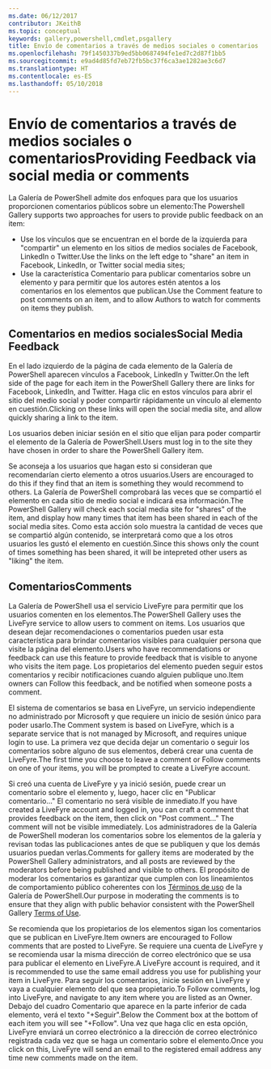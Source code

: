 ```yaml
---
ms.date: 06/12/2017
contributor: JKeithB
ms.topic: conceptual
keywords: gallery,powershell,cmdlet,psgallery
title: Envío de comentarios a través de medios sociales o comentarios
ms.openlocfilehash: 79f1450337b9ed5bb0687494fe1ed7c2d87f1bb5
ms.sourcegitcommit: e9ad4d85fd7eb72fb5bc37f6ca3ae1282ae3c6d7
ms.translationtype: HT
ms.contentlocale: es-ES
ms.lasthandoff: 05/10/2018
---
```

# <a name="providing-feedback-via-social-media-or-comments"></a><span data-ttu-id="91f11-103">Envío de comentarios a través de medios sociales o comentarios</span><span class="sxs-lookup"><span data-stu-id="91f11-103">Providing Feedback via social media or comments</span></span>

<span data-ttu-id="91f11-104">La Galería de PowerShell admite dos enfoques para que los usuarios proporcionen comentarios públicos sobre un elemento:</span><span class="sxs-lookup"><span data-stu-id="91f11-104">The Powershell Gallery supports two approaches for users to provide public feedback on an item:</span></span>

- <span data-ttu-id="91f11-105">Use los vínculos que se encuentran en el borde de la izquierda para "compartir" un elemento en los sitios de medios sociales de Facebook, LinkedIn o Twitter.</span><span class="sxs-lookup"><span data-stu-id="91f11-105">Use the links on the left edge to "share" an item in Facebook, LinkedIn, or Twitter social media sites;</span></span>
- <span data-ttu-id="91f11-106">Use la característica Comentario para publicar comentarios sobre un elemento y para permitir que los autores estén atentos a los comentarios en los elementos que publican.</span><span class="sxs-lookup"><span data-stu-id="91f11-106">Use the Comment feature to post comments on an item, and to allow Authors to watch for comments on items they publish.</span></span>

## <a name="social-media-feedback"></a><span data-ttu-id="91f11-107">Comentarios en medios sociales</span><span class="sxs-lookup"><span data-stu-id="91f11-107">Social Media Feedback</span></span>

<span data-ttu-id="91f11-108">En el lado izquierdo de la página de cada elemento de la Galería de PowerShell aparecen vínculos a Facebook, LinkedIn y Twitter.</span><span class="sxs-lookup"><span data-stu-id="91f11-108">On the left side of the page for each item in the PowerShell Gallery there are links for Facebook, LinkedIn, and Twitter.</span></span>
<span data-ttu-id="91f11-109">Haga clic en estos vínculos para abrir el sitio del medio social y poder compartir rápidamente un vínculo al elemento en cuestión.</span><span class="sxs-lookup"><span data-stu-id="91f11-109">Clicking on these links will open the social media site, and allow quickly sharing a link to the item.</span></span>

<span data-ttu-id="91f11-110">Los usuarios deben iniciar sesión en el sitio que elijan para poder compartir el elemento de la Galería de PowerShell.</span><span class="sxs-lookup"><span data-stu-id="91f11-110">Users must log in to the site they have chosen in order to share the PowerShell Gallery item.</span></span>

<span data-ttu-id="91f11-111">Se aconseja a los usuarios que hagan esto si consideran que recomendarían cierto elemento a otros usuarios.</span><span class="sxs-lookup"><span data-stu-id="91f11-111">Users are encouraged to do this if they find that an item is something they would recommend to others.</span></span>
<span data-ttu-id="91f11-112">La Galería de PowerShell comprobará las veces que se compartió el elemento en cada sitio de medio social e indicará esa información.</span><span class="sxs-lookup"><span data-stu-id="91f11-112">The PowerShell Gallery will check each social media site for "shares" of the item, and display how many times that item has been shared in each of the social media sites.</span></span>
<span data-ttu-id="91f11-113">Como esta acción solo muestra la cantidad de veces que se compartió algún contenido, se interpretará como que a los otros usuarios les gustó el elemento en cuestión.</span><span class="sxs-lookup"><span data-stu-id="91f11-113">Since this shows only the count of times something has been shared, it will be intepreted other users as "liking" the item.</span></span>


## <a name="comments"></a><span data-ttu-id="91f11-114">Comentarios</span><span class="sxs-lookup"><span data-stu-id="91f11-114">Comments</span></span>

<span data-ttu-id="91f11-115">La Galería de PowerShell usa el servicio LiveFyre para permitir que los usuarios comenten en los elementos.</span><span class="sxs-lookup"><span data-stu-id="91f11-115">The PowerShell Gallery uses the LiveFyre service to allow users to comment on items.</span></span>
<span data-ttu-id="91f11-116">Los usuarios que desean dejar recomendaciones o comentarios pueden usar esta característica para brindar comentarios visibles para cualquier persona que visite la página del elemento.</span><span class="sxs-lookup"><span data-stu-id="91f11-116">Users who have recommendations or feedback can use this feature to provide feedback that is visible to anyone who visits the item page.</span></span>
<span data-ttu-id="91f11-117">Los propietarios del elemento pueden seguir estos comentarios y recibir notificaciones cuando alguien publique uno.</span><span class="sxs-lookup"><span data-stu-id="91f11-117">Item owners can Follow this feedback, and be notified when someone posts a comment.</span></span>

<span data-ttu-id="91f11-118">El sistema de comentarios se basa en LiveFyre, un servicio independiente no administrado por Microsoft y que requiere un inicio de sesión único para poder usarlo.</span><span class="sxs-lookup"><span data-stu-id="91f11-118">The Comment system is based on LiveFyre, which is a separate service that is not managed by Microsoft, and requires unique login to use.</span></span>
<span data-ttu-id="91f11-119">La primera vez que decida dejar un comentario o seguir los comentarios sobre alguno de sus elementos, deberá crear una cuenta de LiveFyre.</span><span class="sxs-lookup"><span data-stu-id="91f11-119">The first time you choose to leave a comment or Follow comments on one of your items, you will be prompted to create a LiveFyre account.</span></span>

<span data-ttu-id="91f11-120">Si creó una cuenta de LiveFyre y ya inició sesión, puede crear un comentario sobre el elemento y, luego, hacer clic en "Publicar comentario..." El comentario no será visible de inmediato.</span><span class="sxs-lookup"><span data-stu-id="91f11-120">If you have created a LiveFyre account and logged in, you can craft a comment that provides feedback on the item, then click on "Post comment..." The comment will not be visible immediately.</span></span>
<span data-ttu-id="91f11-121">Los administradores de la Galería de PowerShell moderan los comentarios sobre los elementos de la galería y revisan todas las publicaciones antes de que se publiquen y que los demás usuarios puedan verlas.</span><span class="sxs-lookup"><span data-stu-id="91f11-121">Comments for gallery items are moderated by the PowerShell Gallery administrators, and all posts are reviewed by the moderators before being published and visible to others.</span></span>
<span data-ttu-id="91f11-122">El propósito de moderar los comentarios es garantizar que cumplen con los lineamientos de comportamiento público coherentes con los [Términos de uso](https://www.powershellgallery.com/policies/Terms) de la Galería de PowerShell.</span><span class="sxs-lookup"><span data-stu-id="91f11-122">Our purpose in moderating the comments is to ensure that they align with public behavior consistent with the PowerShell Gallery [Terms of Use](https://www.powershellgallery.com/policies/Terms).</span></span>

<span data-ttu-id="91f11-123">Se recomienda que los propietarios de los elementos sigan los comentarios que se publican en LiveFyre.</span><span class="sxs-lookup"><span data-stu-id="91f11-123">Item owners are encouraged to Follow comments that are posted to LiveFyre.</span></span>
<span data-ttu-id="91f11-124">Se requiere una cuenta de LiveFyre y se recomienda usar la misma dirección de correo electrónico que se usa para publicar el elemento en LiveFyre.</span><span class="sxs-lookup"><span data-stu-id="91f11-124">A LiveFyre account is required, and it is recommended to use the same email address you use for publishing your item in LiveFyre.</span></span>
<span data-ttu-id="91f11-125">Para seguir los comentarios, inicie sesión en LiveFyre y vaya a cualquier elemento del que sea propietario.</span><span class="sxs-lookup"><span data-stu-id="91f11-125">To Follow comments, log into LiveFyre, and navigate to any item where you are listed as an Owner.</span></span>
<span data-ttu-id="91f11-126">Debajo del cuadro Comentario que aparece en la parte inferior de cada elemento, verá el texto "+Seguir".</span><span class="sxs-lookup"><span data-stu-id="91f11-126">Below the Comment box at the bottom of each item you will see "+Follow".</span></span>
<span data-ttu-id="91f11-127">Una vez que haga clic en esta opción, LiveFyre enviará un correo electrónico a la dirección de correo electrónico registrada cada vez que se haga un comentario sobre el elemento.</span><span class="sxs-lookup"><span data-stu-id="91f11-127">Once you click on this, LiveFyre will send an email to the registered email address any time new comments made on the item.</span></span>